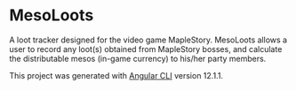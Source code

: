# MesoLoots
A loot tracker designed for the video game MapleStory. MesoLoots allows a user to record any loot(s) obtained from MapleStory bosses, and calculate the distributable mesos (in-game currency) to his/her party members.

This project was generated with [Angular CLI](https://github.com/angular/angular-cli) version 12.1.1.


